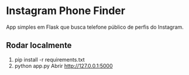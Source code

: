 # Instagram Phone Finder

App simples em Flask que busca telefone público de perfis do Instagram.

## Rodar localmente
1. pip install -r requirements.txt
2. python app.py
Abrir http://127.0.0.1:5000

